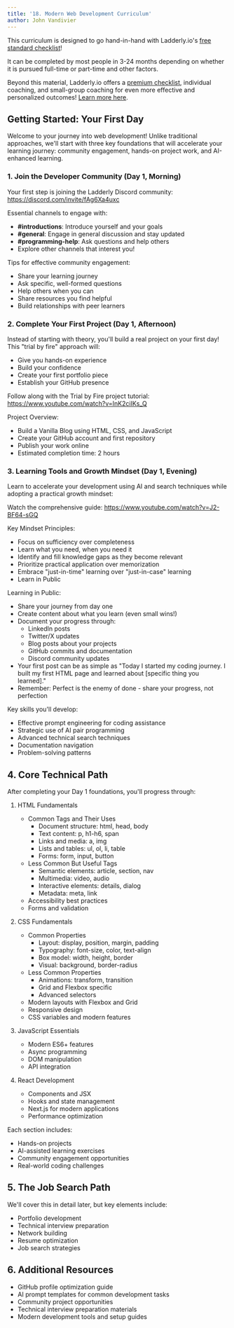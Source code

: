 ```yaml
---
title: '18. Modern Web Development Curriculum'
author: John Vandivier
---
```


This curriculum is designed to go hand-in-hand with Ladderly.io's [free standard checklist](https://www.ladderly.io/checklists/my-basic-checklist)!

It can be completed by most people in 3-24 months depending on whether it is pursued full-time or part-time and other factors.

Beyond this material, Ladderly.io offers a [premium checklist](https://www.ladderly.io/checklists/my-premium-checklist), individual coaching, and small-group coaching for even more effective and personalized outcomes! [Learn more here](https://www.ladderly.io/checklists/my-premium-checklist).

## Getting Started: Your First Day

Welcome to your journey into web development! Unlike traditional approaches, we'll start with three key foundations that will accelerate your learning journey: community engagement, hands-on project work, and AI-enhanced learning.

### 1. Join the Developer Community (Day 1, Morning)

Your first step is joining the Ladderly Discord community: <https://discord.com/invite/fAg6Xa4uxc>

Essential channels to engage with:

- **#introductions**: Introduce yourself and your goals
- **#general**: Engage in general discussion and stay updated
- **#programming-help**: Ask questions and help others
- Explore other channels that interest you!

Tips for effective community engagement:

- Share your learning journey
- Ask specific, well-formed questions
- Help others when you can
- Share resources you find helpful
- Build relationships with peer learners

### 2. Complete Your First Project (Day 1, Afternoon)

Instead of starting with theory, you'll build a real project on your first day! This "trial by fire" approach will:

- Give you hands-on experience
- Build your confidence
- Create your first portfolio piece
- Establish your GitHub presence

Follow along with the Trial by Fire project tutorial: <https://www.youtube.com/watch?v=InK2ciIKs_Q>

Project Overview:

- Build a Vanilla Blog using HTML, CSS, and JavaScript
- Create your GitHub account and first repository
- Publish your work online
- Estimated completion time: 2 hours

### 3. Learning Tools and Growth Mindset (Day 1, Evening)

Learn to accelerate your development using AI and search techniques while adopting a practical growth mindset:

Watch the comprehensive guide: <https://www.youtube.com/watch?v=J2-BF64-sGQ>

Key Mindset Principles:

- Focus on sufficiency over completeness
- Learn what you need, when you need it
- Identify and fill knowledge gaps as they become relevant
- Prioritize practical application over memorization
- Embrace "just-in-time" learning over "just-in-case" learning
- Learn in Public

Learning in Public:

- Share your journey from day one
- Create content about what you learn (even small wins!)
- Document your progress through:
  - LinkedIn posts
  - Twitter/X updates
  - Blog posts about your projects
  - GitHub commits and documentation
  - Discord community updates
- Your first post can be as simple as "Today I started my coding journey. I built my first HTML page and learned about [specific thing you learned]."
- Remember: Perfect is the enemy of done - share your progress, not perfection

Key skills you'll develop:

- Effective prompt engineering for coding assistance
- Strategic use of AI pair programming
- Advanced technical search techniques
- Documentation navigation
- Problem-solving patterns

## 4. Core Technical Path

After completing your Day 1 foundations, you'll progress through:

1. HTML Fundamentals

   - Common Tags and Their Uses
     - Document structure: html, head, body
     - Text content: p, h1-h6, span
     - Links and media: a, img
     - Lists and tables: ul, ol, li, table
     - Forms: form, input, button
   - Less Common But Useful Tags
     - Semantic elements: article, section, nav
     - Multimedia: video, audio
     - Interactive elements: details, dialog
     - Metadata: meta, link
   - Accessibility best practices
   - Forms and validation

2. CSS Fundamentals

   - Common Properties
     - Layout: display, position, margin, padding
     - Typography: font-size, color, text-align
     - Box model: width, height, border
     - Visual: background, border-radius
   - Less Common Properties
     - Animations: transform, transition
     - Grid and Flexbox specific
     - Advanced selectors
   - Modern layouts with Flexbox and Grid
   - Responsive design
   - CSS variables and modern features

3. JavaScript Essentials

   - Modern ES6+ features
   - Async programming
   - DOM manipulation
   - API integration

4. React Development
   - Components and JSX
   - Hooks and state management
   - Next.js for modern applications
   - Performance optimization

Each section includes:

- Hands-on projects
- AI-assisted learning exercises
- Community engagement opportunities
- Real-world coding challenges

## 5. The Job Search Path

We'll cover this in detail later, but key elements include:

- Portfolio development
- Technical interview preparation
- Network building
- Resume optimization
- Job search strategies

## 6. Additional Resources

- GitHub profile optimization guide
- AI prompt templates for common development tasks
- Community project opportunities
- Technical interview preparation materials
- Modern development tools and setup guides
